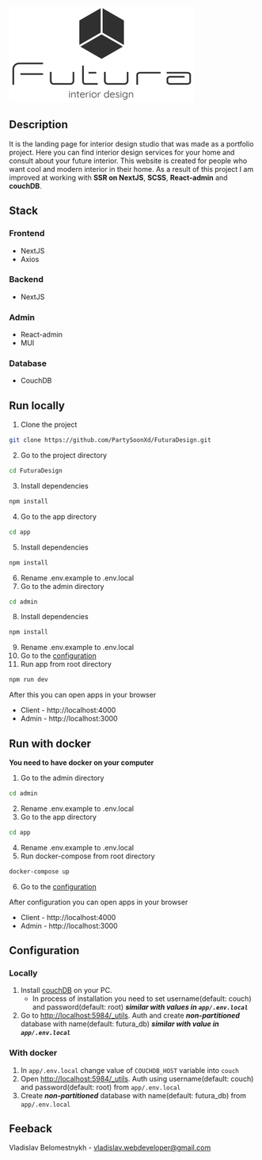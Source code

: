 <img alt="Futura logo" src="https://raw.githubusercontent.com/PartySoonXd/FuturaDesign/master/app/public/images/Logo.svg?token=GHSAT0AAAAAACUAU2JFYFROY3IBZWIZZQ76ZUXIWPQ">

## Description
It is the landing page for interior design studio that was made as a portfolio project. Here you can find interior design services for your home and consult about your future interior. This website is created for people who want cool and modern interior in their home. As a result of this project I am improved at working with **SSR on NextJS**, **SCSS**, **React-admin** and **couchDB**.

## Stack
### Frontend
- NextJS
- Axios
### Backend
- NextJS
### Admin 
- React-admin
- MUI
### Database
- CouchDB

## Run locally
1. Clone the project
```bash
git clone https://github.com/PartySoonXd/FuturaDesign.git
```
2. Go to the project directory
```bash
cd FuturaDesign
```
3. Install dependencies
```bash
npm install
```
4. Go to the app directory
```bash
cd app
```
5. Install dependencies
```bash
npm install
```
6. Rename .env.example to .env.local
7. Go to the admin directory
```bash
cd admin
```
8. Install dependencies
```bash
npm install
```
9. Rename .env.example to .env.local
10. Go to the [configuration](#configuration)
11. Run app from root directory
```bash
npm run dev
```

After this you can open apps in your browser
- Client - http://localhost:4000
- Admin - http://localhost:3000

## Run with docker
**You need to have docker on your computer**
1. Go to the admin directory
```bash
cd admin
```
2. Rename .env.example to .env.local
3. Go to the app directory
```bash
cd app
```
4. Rename .env.example to .env.local
5. Run docker-compose from root directory
```bash
docker-compose up
```
6. Go to the [configuration](#configuration)

After configuration you can open apps in your browser
- Client - http://localhost:4000
- Admin - http://localhost:3000

## Configuration
### Locally
1. Install [couchDB](https://couchdb.apache.org/) on your PC.
    - In process of installation you need to set username(default: couch) and password(default: root) ***similar with values in `app/.env.local`***
2. Go to [http://localhost:5984/_utils](http://localhost:5984/_utils). Auth and create ***non-partitioned*** database with name(default: futura_db) ***similar with value in `app/.env.local`***
### With docker
1. In `app/.env.local` change value of `COUCHDB_HOST` variable into `couch`
2. Open [http://localhost:5984/_utils](http://localhost:5984/_utils). Auth using username(default: couch) and password(default: root) from `app/.env.local`
3. Create ***non-partitioned*** database with name(default: futura_db) from `app/.env.local`

## Feeback
Vladislav Belomestnykh - vladislav.webdeveloper@gmail.com
